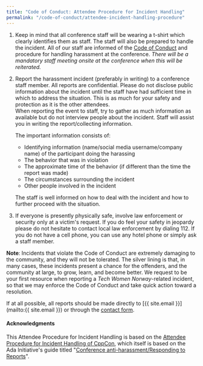 ```yaml
---
title: "Code of Conduct: Attendee Procedure for Incident Handling"
permalink: "/code-of-conduct/attendee-incident-handling-procedure"
---
```


<ol>
<li>

Keep in mind that all conference staff will be wearing a t-shirt which clearly identifies them as staff. The staff will also be prepared to handle the incident.
All of our staff are informed of the [Code of Conduct](/code-of-conduct/) and procedure
for handling harassment at the conference. _There will be a mandatory staff meeting onsite at the conference
when this will be reiterated._

</li>
<li>

Report the harassment incident (preferably in writing) to a conference staff member. All reports
are confidential. Please do not disclose public information about the incident until the staff have
had sufficient time in which to address the situation. This is as much for your safety and protection
as it is the other attendees.  
 When reporting the event to staff, try to gather as much information as available but do not
interview people about the incident. Staff will assist you in writing the report/collecting information.

The important information consists of:

- Identifying information (name/social media username/company name) of the participant doing the harassing
- The behavior that was in violation
- The approximate time of the behavior (if different than the time the report was made)
- The circumstances surrounding the incident
- Other people involved in the incident

The staff is well informed on how to deal with the incident and how to further proceed with the situation.

</li>
<li>

If everyone is presently physically safe, involve law enforcement or security only at a victim's request.
If you do feel your safety in jeopardy please do not hesitate to contact local law enforcement by
dialing 112. If you do not have a cell phone, you can use any hotel phone or simply ask a staff member.

</li>
</ol>

**Note**: Incidents that violate the Code of Conduct are extremely damaging to the community, and they
will not be tolerated. The silver lining is that, in many cases, these incidents present a chance for
the offenders, and the community at large, to grow, learn, and become better. We request
to be your first resource when reporting a _Tech Women Norway_-related incident, so that we may enforce
the Code of Conduct and take quick action toward a resolution.

If at all possible, all reports should be made directly to [{{ site.email }}](mailto:{{ site.email }}) or through the [contact form](/contact.html).

#### Acknowledgments

This Attendee Procedure for Incident Handling is based on the [Attendee Procedure for Incident Handling of CppCon](https://github.com/CppCon/CppConCodeOfConduct/blob/master/Attendee%20Procedure%20for%20incident%20handling.md), which itself is based on the Ada Initiative's guide titled "[Conference anti-harassment/Responding to Reports](http://geekfeminism.wikia.com/wiki/Conference_anti-harassment/Responding_to_reports)".
